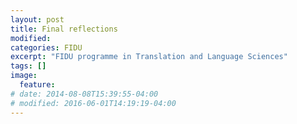 ```yaml
---
layout: post
title: Final reflections
modified:
categories: FIDU
excerpt: "FIDU programme in Translation and Language Sciences"
tags: []
image:
  feature:
# date: 2014-08-08T15:39:55-04:00
# modified: 2016-06-01T14:19:19-04:00
---
```

